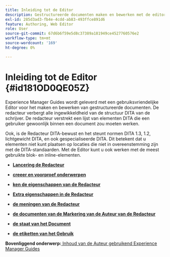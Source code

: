 ```yaml
---
title: Inleiding tot de Editor
description: Gestructureerde documenten maken en bewerken met de editor. Leer hoe u met de editor kunt werken volgens de DITA-standaarden in Adobe Experience Manager Guides.
exl-id: 285d3ad3-fb4e-4cdd-ab83-493ffce891d6
feature: Authoring, Web Editor
role: User
source-git-commit: 67d6b6f59e5d8c37389a181949ce4527760576e2
workflow-type: tm+mt
source-wordcount: '169'
ht-degree: 0%

---
```


# Inleiding tot de Editor {#id181OD0QE05Z}

Experience Manager Guides wordt geleverd met een gebruiksvriendelijke Editor voor het maken en bewerken van gestructureerde documenten. De redacteur verbergt alle ingewikkeldheid van de structuur DITA van de schrijver. De redacteur verstrekt een lijst van elementen DITA die een gebruiker gewoonlijk binnen een document zou moeten werken.

Ook, is de Redacteur DITA-bewust en het steunt normen DITA 1.3, 1.2, lichtgewicht DITA, en ook gespecialiseerde DITA. Dit betekent dat u elementen niet kunt plaatsen op locaties die niet in overeenstemming zijn met de DITA-standaarden. Met de Editor kunt u ook werken met de meest gebruikte blok- en inline-elementen.

- **[Lancering de Redacteur](web-editor-launch-editor.md)**

- **[creeer en voorproef onderwerpen](create-preview-topics.md)**

- **[ken de eigenschappen van de Redacteur](web-editor-features.md)**

- **[Extra eigenschappen in de Redacteur](web-editor-other-features.md)**

- **[de meningen van de Redacteur](web-editor-views.md)**

- **[de documenten van de Markering van de Auteur van de Redacteur](web-editor-markdown-topic.md)**

- **[de staat van het Document](web-editor-document-states.md)**

- **[de etiketten van het Gebruik](web-editor-use-label.md)**


**Bovenliggend onderwerp:**&#x200B;[ Inhoud van de Auteur gebruikend Experience Manager Guides ](authoring-content-xml-doc.md)
